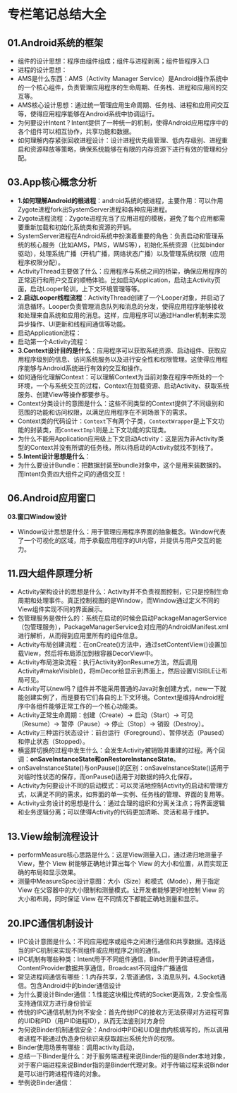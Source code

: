 # 专栏笔记总结大全


## 01.Android系统的框架

- 组件的设计思想：程序由组件组成；组件与进程剥离；组件皆程序入口
- 进程的设计思想：
- AMS是什么东西：AMS（Activity Manager Service）是Android操作系统中的一个核心组件，负责管理应用程序的生命周期、任务栈、进程和应用间的交互等。
- AMS核心设计思想：通过统一管理应用生命周期、任务栈、进程和应用间交互等，使得应用程序能够在Android系统中协调运行。
- 为何要设计Intent？Intent提供了一种统一的机制，使得Android应用程序中的各个组件可以相互协作，共享功能和数据。
- 如何理解内存紧张回收进程设计：设计进程优先级管理、低内存级别、进程重启和资源释放等策略，确保系统能够在有限的内存资源下进行有效的管理和分配。




## 03.App核心概念分析

- **1.如何理解Android的根进程**：android系统的根进程，主要作用：可以作用Zygote进程fork出SystemServer进程和各种应用进程。
- Zygote进程流程：Zygote进程充当了应用进程的模板，避免了每个应用都需要重新加载和初始化系统类和资源的开销。
- SystemServer进程在Android系统中扮演着重要的角色：负责启动和管理系统的核心服务（比如AMS，PMS，WMS等），初始化系统资源（比如binder驱动），处理系统广播（开机广播，网络状态广播）以及管理系统权限（应用程序权限分配）。
- ActivityThread主要做了什么：应用程序与系统之间的桥梁，确保应用程序的正常运行和用户交互的顺畅体验。比如启动Application，启动主Activity页面，启动Looper轮训，上下文环境管理等等。
- **2.启动Looper线程流程**：ActivityThread创建了一个Looper对象，并启动了消息循环。Looper负责管理消息队列和消息的分发，使得应用程序能够接收和处理来自系统和应用的消息。这样，应用程序可以通过Handler机制来实现异步操作、UI更新和线程间通信等功能。
- 启动Application流程：
- 启动第一个Activity流程：
- **3.Context设计目的是什么**：应用程序可以获取系统资源、启动组件、获取应用程序级别的信息、访问系统服务以及进行安全性和权限管理。这使得应用程序能够与Android系统进行有效的交互和操作。
- 如何通俗化理解Context：可以理解Context为当前对象在程序中所处的一个环境，一个与系统交互的过程，Context在加载资源、启动Activity、获取系统服务、创建View等操作都要参与。
- Context分类设计的意图是什么：这些不同类型的Context提供了不同级别和范围的功能和访问权限，以满足应用程序在不同场景下的需求。
- Context类的代码设计：`Context`下有两个子类，`ContextWrapper`是上下文功能的封装类，而`ContextImpl`则是上下文功能的实现类。
- 为什么不能用Application应用级上下文启动Activity：这是因为非Activity类型的Context并没有所谓的任务栈，所以待启动的Activity就找不到栈了。
- **5.Intent设计思想是什么**：
- 为什么要设计Bundle：把数据封装至bundle对象中，这个是用来装数据的。而Intent负责四大组件之间的通信交互！



## 06.Android应用窗口

**03.窗口Window设计**

- Window设计思想是什么：用于管理应用程序界面的抽象概念。Window代表了一个可视化的区域，用于承载应用程序的UI内容，并提供与用户交互的能力。


## 11.四大组件原理分析

- Activity架构设计的思想是什么：Activity并不负责视图控制，它只是控制生命周期和处理事件。真正控制视图的是Window，而Window通过定义不同的View组件实现不同的界面展示。
- 包管理服务是做什么的：系统在启动的时候会启动PackageManagerService（包管理服务），PackageManagerService会对应用的AndroidManifest.xml进行解析，从而得到应用里所有的组件信息。
- Activity布局创建流程：在onCreate()方法中，通过setContentView()设置加载View，然后将布局添加到根容器DecorView中。
- Activity布局渲染流程：执行Activity的onResume方法，然后调用Activity#makeVisible()，将mDecor给显示到界面上，然后设置VISIBLE让布局可见。
- Activity可以new吗？组件并不能采用普通的Java对象创建方式，new一下就能创建实例了，而是要有它们各自的上下文环境。Context是维持Android程序中各组件能够正常工作的一个核心功能类。
- Activity正常生命周期：创建（Create）-> 启动（Start）-> 可见（Resume）-> 暂停（Pause）-> 停止（Stop）-> 销毁（Destroy）。
- Activity三种运行状态设计：前台运行（Foreground）、暂停状态（Paused）和停止状态（Stopped）。
- 横竖屏切换的过程中发生什么：会发生Activity被销毁并重建的过程。两个回调：**onSaveInstanceState和onRestoreInstanceState**。
- onSaveInstanceState()与onPause()的区别：onSaveInstanceState()适用于对临时性状态的保存，而onPause()适用于对数据的持久化保存。
- Activity为何要设计不同的启动模式：可以灵活地控制Activity的启动和管理方式，以满足不同的需求，如界面的单一实例、任务栈的管理、界面的复用等。
- Activity业务设计的思想是什么：通过合理的组织和分离关注点；将界面逻辑和业务逻辑分离；可以使得Activity的代码更加清晰、灵活和易于维护。

## 13.View绘制流程设计

- performMeasure核心思路是什么：这是View测量入口，通过递归地测量子 View，整个 View 树能够正确地计算出每个 View 的大小和位置，从而实现正确的布局和显示效果。
- 测量中MeasureSpec设计意图：大小（Size）和模式（Mode），用于指定 View 在父容器中的大小限制和测量模式。让开发者能够更好地控制 View 的大小和布局，同时保证 View 在不同情况下都能正确地测量和显示。



## 20.IPC通信机制设计

- IPC设计意图是什么：不同应用程序或组件之间进行通信和共享数据。选择适当的IPC机制来实现不同组件或应用程序之间的通信。
- IPC机制有哪些种类：Intent用于不同组件通信，Binder用于跨进程通信，ContentProvider数据共享通信，Broadcast不同组件广播通信
- 常见进程间通信有哪些：1.内存共享，2.管道通信，3.消息队列，4.Socket通信。包含Android中的binder通信设计
- 为什么要设计Binder通信：1.性能这块相比传统的Socket更高效，2.安全性高支持通信双方进行身份验证
- 传统的IPC通信机制为何不安全：首先传统IPC的接收方无法获得对方进程可靠的UID和PID（用户ID进程ID），从而无法鉴别对方身份
- 为何说Binder机制通信安全：Android中PID和UID是由内核填写的，所以调用者进程不能通过伪造身份标识来获取超出系统允许的权限。
- Binder使用场景有哪些：调用activity启动，
- 总结一下Binder是什么：对于服务端进程来说Binder指的是Binder本地对象，对于客户端进程来说Binder指的是Binder代理对象。对于传输过程来说Binder是可以进行跨进程传递的对象。
- 举例说Binder通信：




